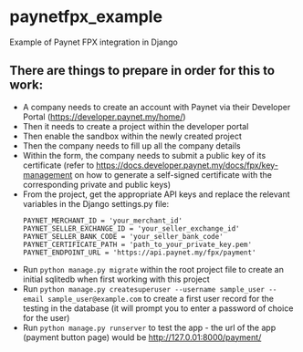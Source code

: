 # paynetfpx_example
Example of Paynet FPX integration in Django

## There are things to prepare in order for this to work:
- A company needs to create an account with Paynet via their Developer Portal (https://developer.paynet.my/home/)
- Then it needs to create a project within the developer portal
- Then enable the sandbox within the newly created project
- Then the company needs to fill up all the company details
- Within the form, the company needs to submit a public key of its certificate (refer to https://docs.developer.paynet.my/docs/fpx/key-management on how to generate a self-signed certificate with the corresponding private and public keys)
- From the project, get the appropriate API keys and replace the relevant variables in the Django settings.py file:
  ```# PayNet FPX Configuration
  PAYNET_MERCHANT_ID = 'your_merchant_id'
  PAYNET_SELLER_EXCHANGE_ID = 'your_seller_exchange_id'
  PAYNET_SELLER_BANK_CODE = 'your_seller_bank_code'
  PAYNET_CERTIFICATE_PATH = 'path_to_your_private_key.pem'
  PAYNET_ENDPOINT_URL = 'https://api.paynet.my/fpx/payment'
- Run `python manage.py migrate` within the root project file to create an initial sqlitedb when first working with this project
- Run `python manage.py createsuperuser --username sample_user --email sample_user@example.com` to create a first user record for the testing in the database (it will prompt you to enter a password of choice for the user)
- Run `python manage.py runserver` to test the app - the url of the app (payment button page) would be http://127.0.01:8000/payment/

